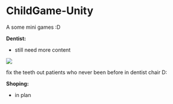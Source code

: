 # ChildGame-Unity

A some mini games :D


**Dentist:**
- still need more content

![](Images/Dentist.png)

fix the teeth out patients who never been before in dentist chair D:

**Shoping:**
- in plan